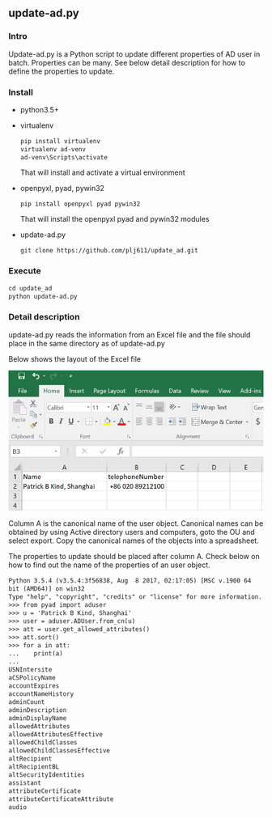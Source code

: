 ## update-ad.py

### Intro

Update-ad.py is a Python script to update different properties of AD user in batch. Properties can be many. See below detail description for how to define the properties to update.

### Install

- python3.5+

- virtualenv

  ```
  pip install virtualenv
  virtualenv ad-venv
  ad-venv\Scripts\activate
  ```

  That will install and activate a virtual environment

- openpyxl, pyad, pywin32

  ```
  pip install openpyxl pyad pywin32
  ```

  That will install the openpyxl  pyad and pywin32 modules

- update-ad.py

  ```
  git clone https://github.com/plj611/update_ad.git
  ```

### Execute

```
cd update_ad
python update-ad.py
```

### Detail description

update-ad.py reads the information from an Excel file and the file should place in the same directory as of update-ad.py

Below shows the layout of the Excel file

![e](image/e.jpg)

Column A is the canonical name of the user object. Canonical names can be obtained by using Active directory users and computers, goto the OU and select export. Copy the canonical names of the objects into a spreadsheet.

The properties to update should be placed after column A. Check below on how to find out the name of the properties of an user object.

```
Python 3.5.4 (v3.5.4:3f56838, Aug  8 2017, 02:17:05) [MSC v.1900 64 bit (AMD64)] on win32
Type "help", "copyright", "credits" or "license" for more information.
>>> from pyad import aduser
>>> u = 'Patrick B Kind, Shanghai'
>>> user = aduser.ADUser.from_cn(u)
>>> att = user.get_allowed_attributes()
>>> att.sort()
>>> for a in att:
...    print(a)
...
USNIntersite
aCSPolicyName
accountExpires
accountNameHistory
adminCount
adminDescription
adminDisplayName
allowedAttributes
allowedAttributesEffective
allowedChildClasses
allowedChildClassesEffective
altRecipient
altRecipientBL
altSecurityIdentities
assistant
attributeCertificate
attributeCertificateAttribute
audio
```

